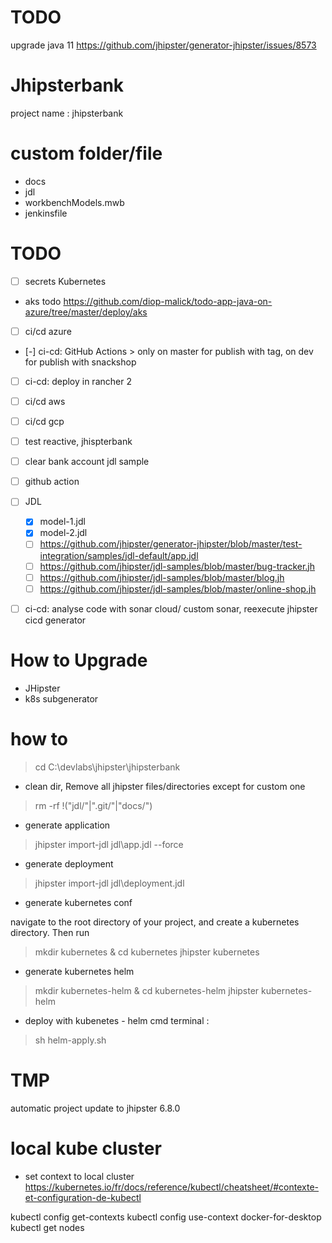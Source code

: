 # TODO

upgrade java 11
https://github.com/jhipster/generator-jhipster/issues/8573

# Jhipsterbank

project name : jhipsterbank

# custom folder/file
- docs
- jdl
- workbenchModels.mwb
- jenkinsfile

# TODO
- [ ] secrets Kubernetes
- aks todo https://github.com/diop-malick/todo-app-java-on-azure/tree/master/deploy/aks
- [ ] ci/cd azure
- [-] ci-cd: GitHub Actions > only on master for publish with tag, on dev for publish with snackshop
- [ ] ci-cd: deploy in rancher 2
- [ ] ci/cd aws
- [ ] ci/cd gcp
- [ ] test reactive, jhispterbank
- [ ] clear bank account jdl sample
- [ ] github action
- [ ] JDL
	- [X] model-1.jdl
	- [X] model-2.jdl
	- [ ] https://github.com/jhipster/generator-jhipster/blob/master/test-integration/samples/jdl-default/app.jdl
	- [ ] https://github.com/jhipster/jdl-samples/blob/master/bug-tracker.jh
	- [ ] https://github.com/jhipster/jdl-samples/blob/master/blog.jh
	- [ ] https://github.com/jhipster/jdl-samples/blob/master/online-shop.jh

- [ ] ci-cd: analyse code with sonar cloud/ custom sonar, reexecute jhipster cicd generator


# How to Upgrade 

- JHipster
- k8s subgenerator

# how to

> cd C:\devlabs\jhipster\jhipsterbank

* clean dir, Remove all jhipster files/directories except for custom one

> rm -rf !("jdl/"|".git/"|"docs/") 


* generate application

> jhipster import-jdl jdl\app.jdl --force

* generate deployment

> jhipster import-jdl jdl\deployment.jdl


* generate kubernetes conf

navigate to the root directory of your project, and create a kubernetes directory. Then run

> mkdir kubernetes & cd kubernetes
> jhipster kubernetes

* generate kubernetes helm

> mkdir kubernetes-helm & cd kubernetes-helm
> jhipster kubernetes-helm

* deploy with kubenetes - helm cmd terminal : 
> sh helm-apply.sh

# TMP

automatic project update to jhipster 6.8.0

# local kube cluster

* set context to local cluster
https://kubernetes.io/fr/docs/reference/kubectl/cheatsheet/#contexte-et-configuration-de-kubectl

kubectl config get-contexts
kubectl config use-context docker-for-desktop
 kubectl get nodes